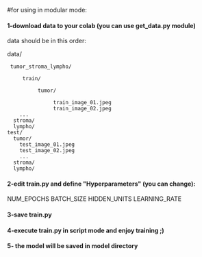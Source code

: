 #for using in modular mode:

#### 1-download data to your colab (you can use get_data.py module)
data should be in this order:


data/

     tumor_stroma_lympho/
     
         train/
         
              tumor/
              
                   train_image_01.jpeg
                   train_image_02.jpeg
        ...
      stroma/
      lympho/
    test/
      tumor/
        test_image_01.jpeg
        test_image_02.jpeg
        ...
      stroma/
      lympho/
           
      
#### 2-edit train.py and define "Hyperparameters" (you can change):
NUM_EPOCHS 
BATCH_SIZE 
HIDDEN_UNITS
LEARNING_RATE

#### 3-save train.py

#### 4-execute train.py in script mode and enjoy training ;)

#### 5- the model will be saved in model directory
